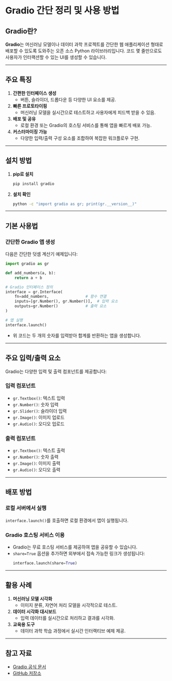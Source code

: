 # Gradio 간단 정리 및 사용 방법

## Gradio란?
**Gradio**는 머신러닝 모델이나 데이터 과학 프로젝트를 간단한 웹 애플리케이션 형태로 배포할 수 있도록 도와주는 오픈 소스 Python 라이브러리입니다. 코드 몇 줄만으로도 사용자가 인터랙션할 수 있는 UI를 생성할 수 있습니다.

---

## 주요 특징
1. **간편한 인터페이스 생성**
   - 버튼, 슬라이더, 드롭다운 등 다양한 UI 요소를 제공.
2. **빠른 프로토타이핑**
   - 머신러닝 모델을 실시간으로 테스트하고 사용자에게 피드백 받을 수 있음.
3. **배포 및 공유**
   - 로컬 환경 또는 Gradio의 호스팅 서비스를 통해 앱을 빠르게 배포 가능.
4. **커스터마이징 가능**
   - 다양한 입력/출력 구성 요소를 조합하여 복잡한 워크플로우 구현.

---

## 설치 방법
1. **pip로 설치**
   ```bash
   pip install gradio
   ```

2. **설치 확인**
   ```bash
   python -c "import gradio as gr; print(gr.__version__)"
   ```

---

## 기본 사용법
### 간단한 Gradio 앱 생성
다음은 간단한 덧셈 계산기 예제입니다:

```python
import gradio as gr

def add_numbers(a, b):
    return a + b

# Gradio 인터페이스 정의
interface = gr.Interface(
    fn=add_numbers,                # 함수 연결
    inputs=[gr.Number(), gr.Number()],  # 입력 요소
    outputs=gr.Number()            # 출력 요소
)

# 앱 실행
interface.launch()
```
- 위 코드는 두 개의 숫자를 입력받아 합계를 반환하는 앱을 생성합니다.

---

## 주요 입력/출력 요소
Gradio는 다양한 입력 및 출력 컴포넌트를 제공합니다:

### 입력 컴포넌트
- `gr.Textbox()`: 텍스트 입력
- `gr.Number()`: 숫자 입력
- `gr.Slider()`: 슬라이더 입력
- `gr.Image()`: 이미지 업로드
- `gr.Audio()`: 오디오 업로드

### 출력 컴포넌트
- `gr.Textbox()`: 텍스트 출력
- `gr.Number()`: 숫자 출력
- `gr.Image()`: 이미지 출력
- `gr.Audio()`: 오디오 출력

---

## 배포 방법
### 로컬 서버에서 실행
`interface.launch()`를 호출하면 로컬 환경에서 앱이 실행됩니다.

### Gradio 호스팅 서비스 이용
- Gradio는 무료 호스팅 서비스를 제공하여 앱을 공유할 수 있습니다.
- `share=True` 옵션을 추가하면 외부에서 접속 가능한 링크가 생성됩니다:
  ```python
  interface.launch(share=True)
  ```

---

## 활용 사례
1. **머신러닝 모델 시각화**
   - 이미지 분류, 자연어 처리 모델을 시각적으로 테스트.
2. **데이터 시각화 대시보드**
   - 입력 데이터를 실시간으로 처리하고 결과를 시각화.
3. **교육용 도구**
   - 데이터 과학 학습 과정에서 실시간 인터랙티브 예제 제공.

---

## 참고 자료
- [Gradio 공식 문서](https://gradio.app/docs/)
- [GitHub 저장소](https://github.com/gradio-app/gradio)
